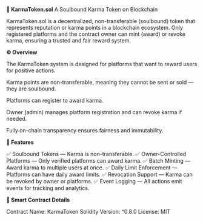 **🌟 KarmaToken.sol**
A Soulbound Karma Token on Blockchain

KarmaToken.sol is a decentralized, non-transferable (soulbound) token that represents reputation or karma points in a blockchain ecosystem.
Only registered platforms and the contract owner can mint (award) or revoke karma, ensuring a trusted and fair reward system.

**⚙️ Overview**

The KarmaToken system is designed for platforms that want to reward users for positive actions.

Karma points are non-transferable, meaning they cannot be sent or sold — they are soulbound.

Platforms can register to award karma.

Owner (admin) manages platform registration and can revoke karma if needed.

Fully on-chain transparency ensures fairness and immutability.

**🚀 Features**

✅ Soulbound Tokens — Karma is non-transferable.
✅ Owner-Controlled Platforms — Only verified platforms can award karma.
✅ Batch Minting — Award karma to multiple users at once.
✅ Daily Limit Enforcement — Platforms can have daily award limits.
✅ Revocation Support — Karma can be revoked by owner or platforms.
✅ Event Logging — All actions emit events for tracking and analytics.

**🧠 Smart Contract Details**

Contract Name: KarmaToken
Solidity Version: ^0.8.0
License: MIT
